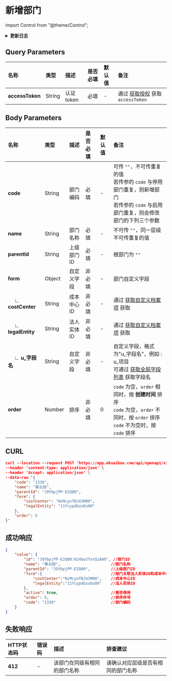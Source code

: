 # 新增部门

import Control from "@theme/Control";

<Control
method="POST"
url="/api/openapi/v1/departments"
/>

<details>
  <summary><b>更新日志</b></summary>
  <div>

  [**1.14.0**](/docs/open-api/notice/update-log#1140)&emsp;-> 🐞 新增了 `form` 参数，支持传入 **部门自定义字段**。<br/>
  [**1.6.0**](/docs/open-api/notice/update-log#160) &emsp; -> 🐞 **成功响应** 中增加 `order`（排序序号）参数。<br/>

  </div>
</details>

## Query Parameters

| 名称 | 类型 | 描述 | 是否必填 | 默认值 | 备注 |
| :--- | :--- | :--- | :--- |:--- | :--- |
| **accessToken** | String | 认证token | 必填 | - | 通过 [获取授权](/docs/open-api/getting-started/auth) 获取 `accessToken` |

## Body Parameters

| 名称 | 类型 | 描述 | 是否必填 | 默认值 | 备注 |
| :--- | :--- | :--- | :--- |:--- | :--- |
| **code**     | String  | 部门编码	| 必填   | - | 可传 `""`，不可传重复的值<br/>若传参的 `code` 与停用部门重复，则新增部门<br/>若传参的 `code` 与启用部门重复，则会修改部门的下列三个参数 |
| **name**     | String  | 部门名称	| 必填   | - | 不可传 `""`，同一层级不可传重复的值 |
| **parentId** | String  | 上级部门ID	| 必填   | - | 根部门为 `""` |
| **form**      | Object  | 自定义字段	    | 非必填  | - | 部门自定义字段 |
| **&emsp; ∟ costCenter**  | String  | 成本中心ID   | 非必填  | - | 通过 [获取自定义档案项](/docs/open-api/dimensions/get-dimension-items) 获取 |
| **&emsp; ∟ legalEntity** | String  | 法人实体ID   | 非必填  | - | 通过 [获取自定义档案项](/docs/open-api/dimensions/get-dimension-items) 获取 |
| **&emsp; ∟ u_字段名**     | String  | 自定义字段	   | 非必填  | - | 自定义字段，格式为"u\_字段名"，例如 : u\_项目<br/>可通过 [获取全局字段列表](/docs/open-api/forms/get-customs-param) 获取字段名 |
| **order**    | Number  | 排序	    | 非必填 | 0 | `code` 为空，`order` 相同时，按 **创建时间** 排序<br/>`code` 为空，`order` 不同时，按 `order` 排序<br/>`code` 不为空时，按 `code` 排序 |

## CURL
```json
curl --location --request POST 'https://app.ekuaibao.com/api/openapi/v1/departments?accessToken=rv0bwKeAks4Y00' \
--header 'content-type: application/json' \
--header 'Accept: application/json' \
--data-raw '{
    "code": "1330",
    "name": "事业部",
    "parentId": "JOYbpjPP-E2Q00",
    "form": {
        "costCenter": "NzMcynfBJ43M00",
        "legalEntity": "11YcypdGzoEo00"
    },
    "order": 0
}'
```

## 成功响应
```json
{
    "value": {
        "id": "JOYbpjPP-E2Q00:NJ4bwJTotQiA00", //部门ID
        "name": "事业部",                      //部门名称
        "parentId": "JOYbpjPP-E2Q00",         //上级部门ID
        "form":{                              //部门关联法人实体ID和成本中心ID以及自定义字段
            "costCenter":"NzMcynfBJ43M00",    //成本中心ID
            "legalEntity":"11YcypdGzoEo00"    //法人实体ID
        },
        "active": true,                       //是否停用
        "order": 0,                           //排序序号
        "code": "1330"                        //部门编码
    }
}
```

## 失败响应

| HTTP状态码 | 错误码 | 描述 | 排查建议 |
| :--- | :--- | :--- | :--- |
| **412** | - | 该部门在同级有相同的部门名称 | 请确认对应层级是否有相同的部门名称 | 

